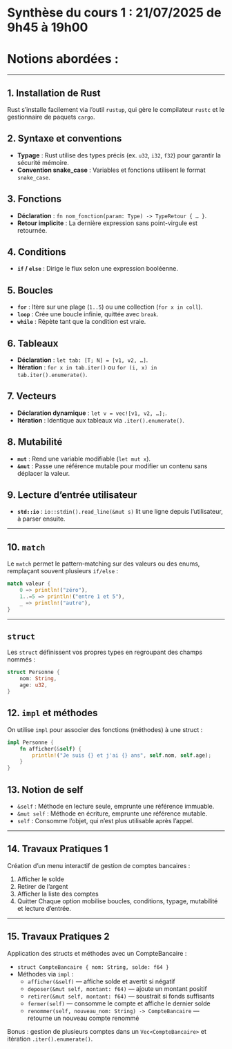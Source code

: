 # Synthèse du cours 1 : 21/07/2025 de 9h45 à 19h00
# Notions abordées :

---

## 1. Installation de Rust  
Rust s’installe facilement via l’outil `rustup`, qui gère le compilateur `rustc` et le gestionnaire de paquets `cargo`.  

## 2. Syntaxe et conventions  
- **Typage** : Rust utilise des types précis (ex. `u32`, `i32`, `f32`) pour garantir la sécurité mémoire.  
- **Convention snake_case** : Variables et fonctions utilisent le format `snake_case`.  

## 3. Fonctions  
- **Déclaration** : `fn nom_fonction(param: Type) -> TypeRetour { … }`.  
- **Retour implicite** : La dernière expression sans point-virgule est retournée.  

## 4. Conditions  
- **`if` / `else`** : Dirige le flux selon une expression booléenne.  

## 5. Boucles  
- **`for`** : Itère sur une plage (`1..5`) ou une collection (`for x in coll`).  
- **`loop`** : Crée une boucle infinie, quittée avec `break`.  
- **`while`** : Répète tant que la condition est vraie.  

## 6. Tableaux  
- **Déclaration** : `let tab: [T; N] = [v1, v2, …]`.  
- **Itération** : `for x in tab.iter()` ou `for (i, x) in tab.iter().enumerate()`.  

## 7. Vecteurs  
- **Déclaration dynamique** : `let v = vec![v1, v2, …];`.  
- **Itération** : Identique aux tableaux via `.iter().enumerate()`.  

## 8. Mutabilité  
- **`mut`** : Rend une variable modifiable (`let mut x`).  
- **`&mut`** : Passe une référence mutable pour modifier un contenu sans déplacer la valeur.  

## 9. Lecture d’entrée utilisateur  
- **`std::io`** : `io::stdin().read_line(&mut s)` lit une ligne depuis l’utilisateur, à parser ensuite.  

---

## 10. `match`  
Le `match` permet le pattern‑matching sur des valeurs ou des enums, remplaçant souvent plusieurs `if/else` :  
```rust
match valeur {
    0 => println!("zéro"),
    1..=5 => println!("entre 1 et 5"),
    _ => println!("autre"),
}
```

---

## `struct`
Les `struct` définissent vos propres types en regroupant des champs nommés :
```rs
struct Personne {
    nom: String,
    age: u32,
}
```

## 12. `impl` et méthodes
On utilise `impl` pour associer des fonctions (méthodes) à une struct :
```rs
impl Personne {
    fn afficher(&self) {
        println!("Je suis {} et j'ai {} ans", self.nom, self.age);
    }
}
```

## 13. Notion de self
- `&self` : Méthode en lecture seule, emprunte une référence immuable.
- `&mut self` : Méthode en écriture, emprunte une référence mutable.
- `self` : Consomme l’objet, qui n’est plus utilisable après l’appel.

---

## 14. Travaux Pratiques 1
Création d’un menu interactif de gestion de comptes bancaires :
1. Afficher le solde
2. Retirer de l’argent
3. Afficher la liste des comptes
4. Quitter
Chaque option mobilise boucles, conditions, typage, mutabilité et lecture d’entrée.

---

## 15. Travaux Pratiques 2
Application des structs et méthodes avec un CompteBancaire :
- `struct CompteBancaire { nom: String, solde: f64 }`
- Méthodes via `impl` :
    - `afficher(&self)` — affiche solde et avertit si négatif
    - `deposer(&mut self, montant: f64)` — ajoute un montant positif
    - `retirer(&mut self, montant: f64)` — soustrait si fonds suffisants
    - `fermer(self)` — consomme le compte et affiche le dernier solde
    - `renommer(self, nouveau_nom: String) -> CompteBancaire` — retourne un nouveau compte renommé

Bonus : gestion de plusieurs comptes dans un `Vec<CompteBancaire>` et itération `.iter().enumerate()`.